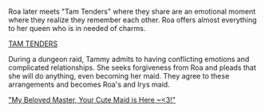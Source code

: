 <!-- title: That one Time the Queen was Sent To Another World and is Now Suddenly a Maid for a Goddess and Cat -->

Roa later meets "Tam Tenders" where they share are an emotional moment where they realize they remember each other. Roa offers almost everything to her queen who is in needed of charms.

[TAM TENDERS](#embedhttps://www.youtube.com/live/iWSC8XgRlqA?si=5cR5mpAngYXAVPQK&t=10620)

During a dungeon raid, Tammy admits to having conflicting emotions and complicated relationships. She seeks forgiveness from Roa and pleads that she will do anything, even becoming her maid. They agree to these arrangements and becomes Roa's and Irys maid.

["My Beloved Master, Your Cute Maid is Here ~<3!"](#embed:https://www.youtube.com/live/iWSC8XgRlqA?si=7NvEW7pLtHG2tvtW&t=14972)